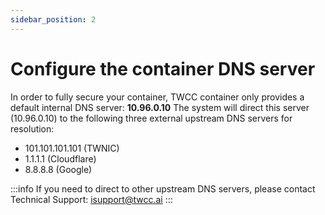 ```yaml
---
sidebar_position: 2
---
```


# Configure the container DNS server

In order to fully secure your container, TWCC container only provides a default internal DNS server: **10.96.0.10**
The system will direct this server (10.96.0.10) to the following three external upstream DNS servers for resolution:

- 101.101.101.101 (TWNIC)
- 1.1.1.1 (Cloudflare)
- 8.8.8.8 (Google)

:::info
If you need to direct to other upstream DNS servers, please contact Technical Support: isupport@twcc.ai
:::